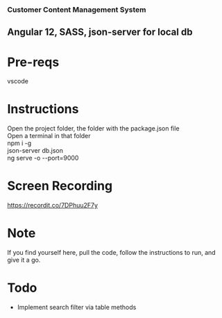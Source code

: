 ### Customer Content Management System

## Angular 12, SASS, json-server for local db

# Pre-reqs

vscode

# Instructions

Open the project folder, the folder with the package.json file  
Open a terminal in that folder  
npm i -g  
json-server db.json  
ng serve -o --port=9000  

# Screen Recording
https://recordit.co/7DPhuu2F7y

# Note
If you find yourself here, pull the code, follow the instructions to run, and give it a go.

# Todo
- Implement search filter via table methods
